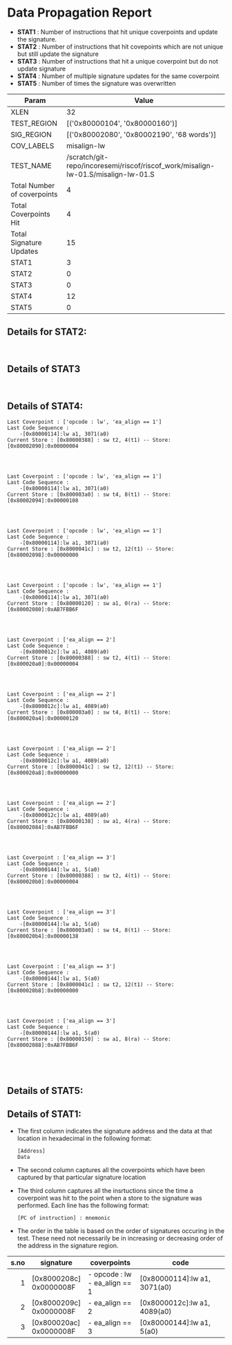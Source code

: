 
# Data Propagation Report

- **STAT1** : Number of instructions that hit unique coverpoints and update the signature.
- **STAT2** : Number of instructions that hit covepoints which are not unique but still update the signature
- **STAT3** : Number of instructions that hit a unique coverpoint but do not update signature
- **STAT4** : Number of multiple signature updates for the same coverpoint
- **STAT5** : Number of times the signature was overwritten

| Param                     | Value    |
|---------------------------|----------|
| XLEN                      | 32      |
| TEST_REGION               | [('0x80000104', '0x80000160')]      |
| SIG_REGION                | [('0x80002080', '0x80002190', '68 words')]      |
| COV_LABELS                | misalign-lw      |
| TEST_NAME                 | /scratch/git-repo/incoresemi/riscof/riscof_work/misalign-lw-01.S/misalign-lw-01.S    |
| Total Number of coverpoints| 4     |
| Total Coverpoints Hit     | 4      |
| Total Signature Updates   | 15      |
| STAT1                     | 3      |
| STAT2                     | 0      |
| STAT3                     | 0     |
| STAT4                     | 12     |
| STAT5                     | 0     |

## Details for STAT2:

```


```

## Details of STAT3

```


```

## Details of STAT4:

```
Last Coverpoint : ['opcode : lw', 'ea_align == 1']
Last Code Sequence : 
	-[0x80000114]:lw a1, 3071(a0)
Current Store : [0x80000388] : sw t2, 4(t1) -- Store: [0x80002090]:0x00000004




Last Coverpoint : ['opcode : lw', 'ea_align == 1']
Last Code Sequence : 
	-[0x80000114]:lw a1, 3071(a0)
Current Store : [0x800003a0] : sw t4, 8(t1) -- Store: [0x80002094]:0x00000108




Last Coverpoint : ['opcode : lw', 'ea_align == 1']
Last Code Sequence : 
	-[0x80000114]:lw a1, 3071(a0)
Current Store : [0x8000041c] : sw t2, 12(t1) -- Store: [0x80002098]:0x00000000




Last Coverpoint : ['opcode : lw', 'ea_align == 1']
Last Code Sequence : 
	-[0x80000114]:lw a1, 3071(a0)
Current Store : [0x80000120] : sw a1, 0(ra) -- Store: [0x80002080]:0xAB7FBB6F




Last Coverpoint : ['ea_align == 2']
Last Code Sequence : 
	-[0x8000012c]:lw a1, 4089(a0)
Current Store : [0x80000388] : sw t2, 4(t1) -- Store: [0x800020a0]:0x00000004




Last Coverpoint : ['ea_align == 2']
Last Code Sequence : 
	-[0x8000012c]:lw a1, 4089(a0)
Current Store : [0x800003a0] : sw t4, 8(t1) -- Store: [0x800020a4]:0x00000120




Last Coverpoint : ['ea_align == 2']
Last Code Sequence : 
	-[0x8000012c]:lw a1, 4089(a0)
Current Store : [0x8000041c] : sw t2, 12(t1) -- Store: [0x800020a8]:0x00000000




Last Coverpoint : ['ea_align == 2']
Last Code Sequence : 
	-[0x8000012c]:lw a1, 4089(a0)
Current Store : [0x80000138] : sw a1, 4(ra) -- Store: [0x80002084]:0xAB7FBB6F




Last Coverpoint : ['ea_align == 3']
Last Code Sequence : 
	-[0x80000144]:lw a1, 5(a0)
Current Store : [0x80000388] : sw t2, 4(t1) -- Store: [0x800020b0]:0x00000004




Last Coverpoint : ['ea_align == 3']
Last Code Sequence : 
	-[0x80000144]:lw a1, 5(a0)
Current Store : [0x800003a0] : sw t4, 8(t1) -- Store: [0x800020b4]:0x00000138




Last Coverpoint : ['ea_align == 3']
Last Code Sequence : 
	-[0x80000144]:lw a1, 5(a0)
Current Store : [0x8000041c] : sw t2, 12(t1) -- Store: [0x800020b8]:0x00000000




Last Coverpoint : ['ea_align == 3']
Last Code Sequence : 
	-[0x80000144]:lw a1, 5(a0)
Current Store : [0x80000150] : sw a1, 8(ra) -- Store: [0x80002088]:0xAB7FBB6F





```

## Details of STAT5:



## Details of STAT1:

- The first column indicates the signature address and the data at that location in hexadecimal in the following format: 
  ```
  [Address]
  Data
  ```

- The second column captures all the coverpoints which have been captured by that particular signature location

- The third column captures all the insrtuctions since the time a coverpoint was
  hit to the point when a store to the signature was performed. Each line has
  the following format:
  ```
  [PC of instruction] : mnemonic
  ```
- The order in the table is based on the order of signatures occuring in the
  test. These need not necessarily be in increasing or decreasing order of the
  address in the signature region.

|s.no|        signature         |             coverpoints              |              code               |
|---:|--------------------------|--------------------------------------|---------------------------------|
|   1|[0x8000208c]<br>0x0000008F|- opcode : lw<br> - ea_align == 1<br> |[0x80000114]:lw a1, 3071(a0)<br> |
|   2|[0x8000209c]<br>0x0000008F|- ea_align == 2<br>                   |[0x8000012c]:lw a1, 4089(a0)<br> |
|   3|[0x800020ac]<br>0x0000008F|- ea_align == 3<br>                   |[0x80000144]:lw a1, 5(a0)<br>    |
